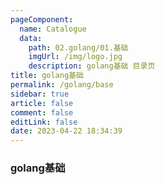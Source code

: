 ```yaml
---
pageComponent: 
  name: Catalogue
  data: 
    path: 02.golang/01.基础
    imgUrl: /img/logo.jpg
    description: golang基础 目录页
title: golang基础
permalink: /golang/base
sidebar: true
article: false
comment: false
editLink: false
date: 2023-04-22 18:34:39
---
```




### golang基础

